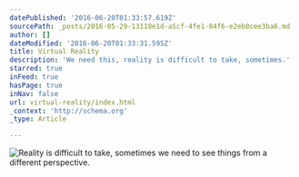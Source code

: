 ```yaml
---
datePublished: '2016-06-20T01:33:57.619Z'
sourcePath: _posts/2016-05-29-13118e1d-a5cf-4fe1-84f6-e2eb8cee3ba6.md
author: []
dateModified: '2016-06-20T01:33:31.595Z'
title: Virtual Reality
description: 'We need this, reality is difficult to take, sometimes.'
starred: true
inFeed: true
hasPage: true
inNav: false
url: virtual-reality/index.html
_context: 'http://schema.org'
_type: Article

---
```

![Reality is difficult to take, sometimes we need to see things from a different perspective.](https://the-grid-user-content.s3-us-west-2.amazonaws.com/b5e3098b-c2e7-424a-bd27-13015bb28a2c.jpg)